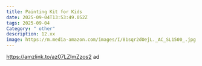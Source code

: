 ```yaml
---
title: Painting Kit for Kids
date: 2025-09-04T13:53:49.052Z
tags: 2025-09-04
Category: " other"
description: 12.xx
image: https://m.media-amazon.com/images/I/81sqr2dOejL._AC_SL1500_.jpg
---
```

https://amzlink.to/az07LZImZzos2  ad